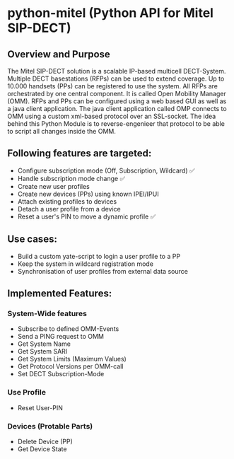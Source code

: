 # python-mitel (Python API for Mitel SIP-DECT)

## Overview and Purpose

The Mitel SIP-DECT solution is a scalable IP-based multicell
DECT-System. Multiple DECT basestations (RFPs) can be used to extend
coverage. Up to 10.000 handsets (PPs) can be registered to use the
system. All RFPs are orchestrated by one central component. It is
called Open Mobility Manager (OMM). RFPs and PPs can be configured
using a web based GUI as well as a java client application. The java
client application called OMP connects to OMM using a custom xml-based
protocol over an SSL-socket. The idea behind this Python Module is
to reverse-engenieer that protocol to be able to script all changes
inside the OMM.

## Following features are targeted:
- Configure subscription mode (Off, Subscription, Wildcard) ✅
- Handle subscription mode change ✅
- Create new user profiles
- Create new devices (PPs) using known IPEI/IPUI
- Attach existing profiles to devices
- Detach a user profile from a device
- Reset a user's PIN to move a dynamic profile ✅

## Use cases:
- Build a custom yate-script to login a user profile to a PP
- Keep the system in wildcard registration mode
- Synchronisation of user profiles from external data source

## Implemented Features:
### System-Wide features
- Subscribe to defined OMM-Events
- Send a PING request to OMM
- Get System Name
- Get System SARI
- Get System Limits (Maximum Values)
- Get Protocol Versions per OMM-call
- Set DECT Subscription-Mode

### Use Profile
- Reset User-PIN

### Devices (Protable Parts)
- Delete Device (PP)
- Get Device State